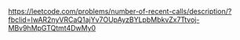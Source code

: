 https://leetcode.com/problems/number-of-recent-calls/description/?fbclid=IwAR2nyVRCaQ1ajYv7OUpAyzBYLpbMbkvZx7Ttvoj-MBv9hMpGTQtmt4DwMy0